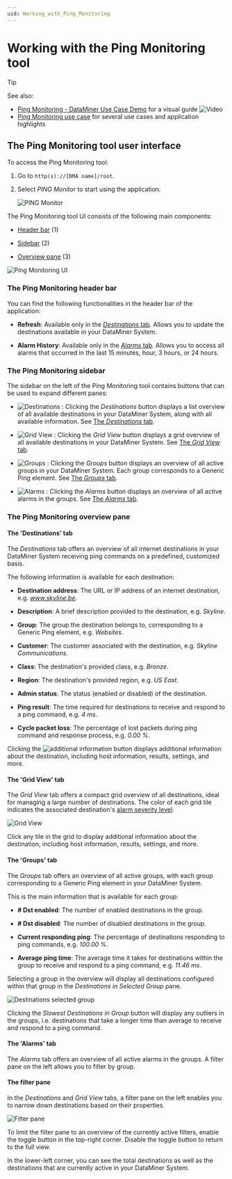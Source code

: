 ```yaml
---
uid: Working_with_Ping_Monitoring
---
```


# Working with the Ping Monitoring tool

> [!TIP]
> See also:
>
> - [Ping Monitoring - DataMiner Use Case Demo](https://www.youtube.com/watch?v=LpYbxc0jIro) for a visual guide ![Video](~/user-guide/images/video_Duo.png)
> - [Ping Monitoring use case](https://community.dataminer.services/use-case/ping-monitoring/) for several use cases and application highlights

## The Ping Monitoring tool user interface

To access the Ping Monitoring tool:

1. Go to `http(s)://[DMA name]/root`.

1. Select *PING Monitor* to start using the application.

   ![PING Monitor](~/user-guide/images/Ping_Monitor.png)

The Ping Monitoring tool UI consists of the following main components:

- [Header bar](#the-ping-monitoring-header-bar) (1)

- [Sidebar](#the-ping-monitoring-sidebar) (2)

- [Overview pane](#the-ping-monitoring-overview-pane) (3)

![Ping Monitoring UI](~/user-guide/images/PingMonitoring_UI.png)

### The Ping Monitoring header bar

You can find the following functionalities in the header bar of the application:

- **Refresh**: Available only in the [*Destinations* tab](#the-destinations-tab). Allows you to update the destinations available in your DataMiner System.

- **Alarm History**: Available only in the [*Alarms* tab](#the-alarms-tab). Allows you to access all alarms that occurred in the last 15 minutes, hour, 3 hours, or 24 hours.

### The Ping Monitoring sidebar

The sidebar on the left of the Ping Monitoring tool contains buttons that can be used to expand different panes:

- ![Destinations](~/user-guide/images/Destinations_PM.png) : Clicking the *Destinations* button displays a list overview of all available destinations in your DataMiner System, along with all available information. See [The *Destinations* tab](#the-destinations-tab).

- ![Grid View](~/user-guide/images/Grid_View.png) : Clicking the *Grid View* button displays a grid overview of all available destinations in your DataMiner System. See [The *Grid View* tab](#the-grid-view-tab).

- ![Groups](~/user-guide/images/Groups_PM.png) : Clicking the *Groups* button displays an overview of all active groups in your DataMiner System. Each group corresponds to a Generic Ping element. See [The *Groups* tab](#the-groups-tab).

- ![Alarms](~/user-guide/images/Alarms_PM.png) : Clicking the *Alarms* button displays an overview of all active alarms in the groups. See [The *Alarms* tab](#the-alarms-tab).

### The Ping Monitoring overview pane

#### The 'Destinations' tab

The *Destinations* tab offers an overview of all internet destinations in your DataMiner System receiving ping commands on a predefined, customized basis.

The following information is available for each destination:

- **Destination address**: The URL or IP address of an internet destination, e.g. *www.skyline.be*.

- **Description**: A brief description provided to the destination, e.g. *Skyline*.

- **Group**: The group the destination belongs to, corresponding to a Generic Ping element, e.g. *Websites*.

- **Customer**: The customer associated with the destination, e.g. *Skyline Communications*.

- **Class**: The destination's provided class, e.g. *Bronze*.

- **Region**: The destination's provided region, e.g. *US East*.

- **Admin status**: The status (enabled or disabled) of the destination.

- **Ping result**: The time required for destinations to receive and respond to a ping command, e.g. *4 ms*.

- **Cycle packet loss**: The percentage of lost packets during ping command and response process, e.g. *0.00 %*.

Clicking the ![additional information](~/user-guide/images/additional_information.png) button displays additional information about the destination, including host information, results, settings, and more.

#### The 'Grid View' tab

The *Grid View* tab offers a compact grid overview of all destinations, ideal for managing a large number of destinations. The color of each grid tile indicates the associated destination's [alarm severity level](xref:Alarm_types#alarm-severity-levels).

![Grid View](~/user-guide/images/Grid_View_Image.png)

Click any tile in the grid to display additional information about the destination, including host information, results, settings, and more.

#### The 'Groups' tab

The *Groups* tab offers an overview of all active groups, with each group corresponding to a Generic Ping element in your DataMiner System.

This is the main information that is available for each group:

- **# Dst enabled**: The number of enabled destinations in the group.

- **# Dst disabled**: The number of disabled destinations in the group.

- **Current responding ping**: The percentage of destinations responding to ping commands, e.g. *100.00 %*.

- **Average ping time**: The average time it takes for destinations within the group to receive and respond to a ping command, e.g. *11.46 ms*.

Selecting a group in the overview will display all destinations configured within that group in the *Destinations in Selected Group* pane.

![Destinations selected group](~/user-guide/images/Destinations_Selected_Group.png)

Clicking the *Slowest Destinations in Group* button will display any outliers in the groups, i.e. destinations that take a longer time than average to receive and respond to a ping command.

#### The 'Alarms' tab

The *Alarms* tab offers an overview of all active alarms in the groups. A filter pane on the left allows you to filter by group.

#### The filter pane

In the *Destinations* and *Grid View* tabs, a filter pane on the left enables you to narrow down destinations based on their properties.

![Filter pane](~/user-guide/images/Filter_PM.png)

To limit the filter pane to an overview of the currently active filters, enable the toggle button in the top-right corner. Disable the toggle button to return to the full view.

In the lower-left corner, you can see the total destinations as well as the destinations that are currently active in your DataMiner System.
